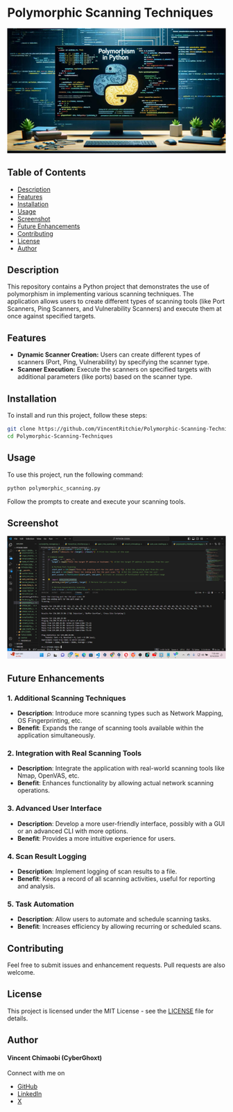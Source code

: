 
# Polymorphic Scanning Techniques

<a>
  <img src="https://github.com/VincentRitchie/Polymorphic-Scanning-Techniques/blob/main/Polymorphism-in-Python.webp" alt="Logo" width="650" />
</a>

## Table of Contents
- [Description](#description)
- [Features](#features)
- [Installation](#installation)
- [Usage](#usage)
- [Screenshot](#screenshot)
- [Future Enhancements](#future-enhancements)
- [Contributing](#contributing)
- [License](#license)
- [Author](#author)

## Description
This repository contains a Python project that demonstrates the use of polymorphism in implementing various scanning techniques. The application allows users to create different types of scanning tools (like Port Scanners, Ping Scanners, and Vulnerability Scanners) and execute them at once against specified targets.

## Features
- **Dynamic Scanner Creation:** Users can create different types of scanners (Port, Ping, Vulnerability) by specifying the scanner type.
- **Scanner Execution:** Execute the scanners on specified targets with additional parameters (like ports) based on the scanner type.

## Installation
To install and run this project, follow these steps:

```sh
git clone https://github.com/VincentRitchie/Polymorphic-Scanning-Techniques.git
cd Polymorphic-Scanning-Techniques
```

## Usage
To use this project, run the following command:

```sh
python polymorphic_scanning.py
```

Follow the prompts to create and execute your scanning tools.

## Screenshot

<a>
  <img src="https://github.com/VincentRitchie/Polymorphic-Scanning-Techniques/blob/main/Polymorphic%20Scanning%20Scrnshot.png" alt="Screenshot" width="650" />
</a>

## Future Enhancements

### 1. **Additional Scanning Techniques**
   - **Description**: Introduce more scanning types such as Network Mapping, OS Fingerprinting, etc.
   - **Benefit**: Expands the range of scanning tools available within the application simultaneously.

### 2. **Integration with Real Scanning Tools**
   - **Description**: Integrate the application with real-world scanning tools like Nmap, OpenVAS, etc.
   - **Benefit**: Enhances functionality by allowing actual network scanning operations.

### 3. **Advanced User Interface**
   - **Description**: Develop a more user-friendly interface, possibly with a GUI or an advanced CLI with more options.
   - **Benefit**: Provides a more intuitive experience for users.

### 4. **Scan Result Logging**
   - **Description**: Implement logging of scan results to a file.
   - **Benefit**: Keeps a record of all scanning activities, useful for reporting and analysis.

### 5. **Task Automation**
   - **Description**: Allow users to automate and schedule scanning tasks.
   - **Benefit**: Increases efficiency by allowing recurring or scheduled scans.

## Contributing

Feel free to submit issues and enhancement requests. Pull requests are also welcome.

## License

This project is licensed under the MIT License - see the [LICENSE](https://github.com/VincentRitchie/Polymorphic-Scanning-Techniques/blob/main/LICENSE) file for details.

## Author

#### Vincent Chimaobi (CyberGhoxt)

Connect with me on 
- [GitHub](https://www.github.com/VincentRitchie/VincentRitchie)
- [LinkedIn](https://www.linkedin.com/in/vincent-chimaobi-53b458216?trk=contact-info)
- [X](https://x.com/vin_chimaobi042)
